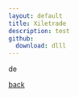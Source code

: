```yaml
---
layout: default
title: Xiletrade
description: test
github:
  download: dlll
---
```


de

[back](./)
